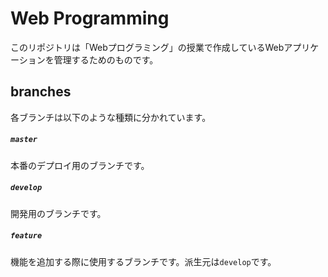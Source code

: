 # Web Programming
このリポジトリは「Webプログラミング」の授業で作成しているWebアプリケーションを管理するためのものです。

## branches
各ブランチは以下のような種類に分かれています。

##### `master`
本番のデプロイ用のブランチです。
##### `develop`
開発用のブランチです。
##### `feature`
機能を追加する際に使用するブランチです。派生元は`develop`です。
